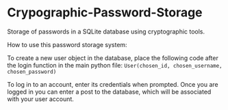 # Crypographic-Password-Storage
Storage of passwords in a SQLite database using cryptographic tools.

How to use this password storage system:

To create a new user object in the database, place the following code after the login function in the main python file: ```User(chosen_id, chosen_username, chosen_password)```

To log in to an account, enter its credentials when prompted. Once you are logged in you can enter a post to the database, which will be associated with your user account.
